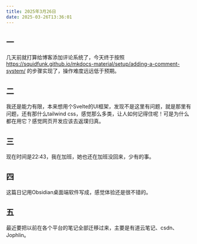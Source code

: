 ```yaml
---
title: 2025年3月26日
date: 2025-03-26T13:36:01
---
```


## 一

几天前就打算给博客添加评论系统了，今天终于按照 <https://squidfunk.github.io/mkdocs-material/setup/adding-a-comment-system/> 的步骤实现了，操作难度远远低于预期。

<!-- more -->

## 二

我还是能力有限，本来想用个Svelte的UI框架，发现不是这里有问题，就是那里有问题，还有那什么tailwind css，感觉那么多类，让人如何记得住呢！可是为什么都在用它？感觉网页开发应该去返璞归真。

## 三

现在时间是22:43，我在加班，她也还在加班没回来，少有的事。

## 四

这篇日记用Obsidian桌面端软件写成，感觉体验还是很不错的。

## 五

最近要把以前在各个平台的笔记全部迁移过来，主要是有道云笔记、csdn、Jophlin。